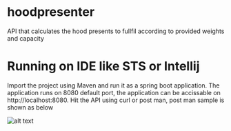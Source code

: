 # hoodpresenter
API that calculates the hood presents to fullfil according to provided weights and capacity

# Running on IDE like STS or Intellij
Import the project using Maven and run it as a spring boot application.
The application runs on 8080 default port, the application can be accissable on http://localhost:8080.
Hit the API using curl or post man, post man sample is shown as below

![alt text](https://github.com/nunnavinay/hoodpresenter/src/docs/ResponseScreenShots/Response.PNG)
